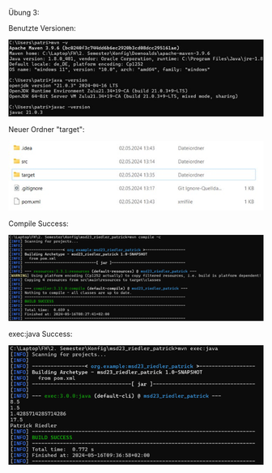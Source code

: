 Übung 3:

Benutzte Versionen:

 ![Image](resources/images/ex3_01.jpg)

 Neuer Ordner "target":

  ![Image](resources/images/ex3_1.png)

 Compile Success:

  ![Image](resources/images/ex3_2.png)

 exec:java Success:

  ![Image](resources/images/ex3_3.png)